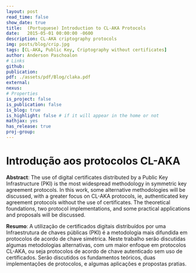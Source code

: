 ```yaml
---
layout: post
read_time: false
show_date: true
title:  (Portuguese) Introduction to CL-AKA Protocols 
date:   2015-05-01 00:00:00 -0600
description: CL-AKA criptography protocols
img: posts/blog/crip.jpg
tags: [CL-AKA, Public Key, Criptography without certificates]
author: Anderson Paschoalon
# Links
github:  
publication: 
pdf: ./assets/pdf/Blog/claka.pdf
external:
nexus: 
# Properties
is_project: false
is_publication: false
is_blog: true
is_highlight: false # if it will appear in the home or not
mathjax: yes
has_release: true
proj-group: 
---
```


# Introdução aos protocolos CL-AKA

**Abstract**: The use of digital certificates distributed by a Public Key Infrastructure (PKI) is the most widespread methodology in symmetric key agreement protocols. In this work, some alternative methodologies will be discussed, with a greater focus on CL-AKA protocols, ie, authenticated key agreement protocols without the use of certificates. The theoretical foundations, two protocol implementations, and some practical applications and proposals will be discussed.

**Resumo**: A utilização de certificados digitais distribuídos por uma Infraestrutura de chaves públicas (PKI) é a metodologia mais difundida em protocolos de acordo de chave simétrica. Neste trabalho serão discutidas algumas metodologias alternativas, com um maior enfoque em protocolos CL-AKA, ou seja protocolos de acordo de chave autenticado sem uso de certificados. Serão discutidos os fundamentos teóricos, duas implementações de protocolos, e algumas aplicações e propostas pratias.





